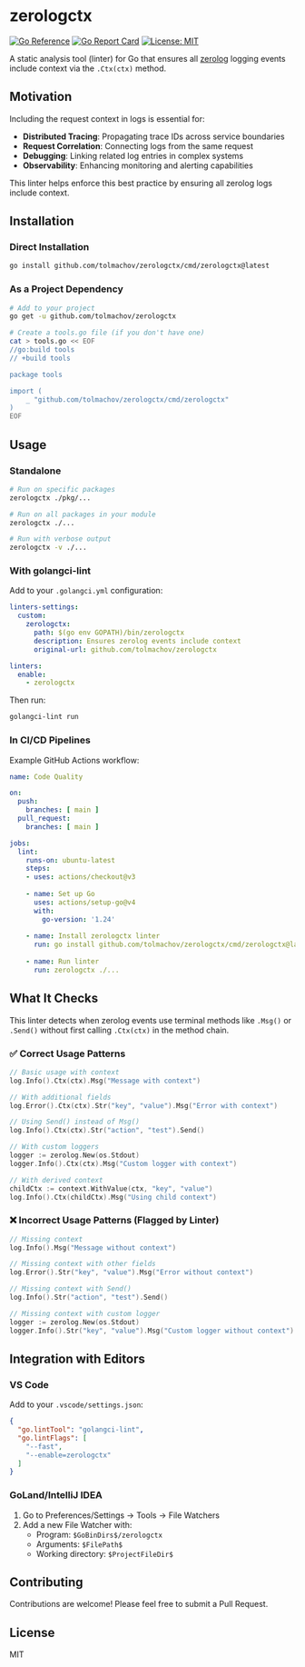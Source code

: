 # zerologctx

[![Go Reference](https://pkg.go.dev/badge/github.com/tolmachov/zerologctx.svg)](https://pkg.go.dev/github.com/tolmachov/zerologctx)
[![Go Report Card](https://goreportcard.com/badge/github.com/tolmachov/zerologctx)](https://goreportcard.com/report/github.com/tolmachov/zerologctx)
[![License: MIT](https://img.shields.io/badge/License-MIT-yellow.svg)](https://opensource.org/licenses/MIT)

A static analysis tool (linter) for Go that ensures all [zerolog](https://github.com/rs/zerolog) logging events include context via the `.Ctx(ctx)` method.

## Motivation

Including the request context in logs is essential for:

- **Distributed Tracing**: Propagating trace IDs across service boundaries
- **Request Correlation**: Connecting logs from the same request
- **Debugging**: Linking related log entries in complex systems
- **Observability**: Enhancing monitoring and alerting capabilities

This linter helps enforce this best practice by ensuring all zerolog logs include context.

## Installation

### Direct Installation

```bash
go install github.com/tolmachov/zerologctx/cmd/zerologctx@latest
```

### As a Project Dependency

```bash
# Add to your project
go get -u github.com/tolmachov/zerologctx

# Create a tools.go file (if you don't have one)
cat > tools.go << EOF
//go:build tools
// +build tools

package tools

import (
    _ "github.com/tolmachov/zerologctx/cmd/zerologctx"
)
EOF
```

## Usage

### Standalone

```bash
# Run on specific packages
zerologctx ./pkg/...

# Run on all packages in your module
zerologctx ./...

# Run with verbose output
zerologctx -v ./...
```

### With golangci-lint

Add to your `.golangci.yml` configuration:

```yaml
linters-settings:
  custom:
    zerologctx:
      path: $(go env GOPATH)/bin/zerologctx
      description: Ensures zerolog events include context
      original-url: github.com/tolmachov/zerologctx

linters:
  enable:
    - zerologctx
```

Then run:

```bash
golangci-lint run
```

### In CI/CD Pipelines

Example GitHub Actions workflow:

```yaml
name: Code Quality

on:
  push:
    branches: [ main ]
  pull_request:
    branches: [ main ]

jobs:
  lint:
    runs-on: ubuntu-latest
    steps:
    - uses: actions/checkout@v3
    
    - name: Set up Go
      uses: actions/setup-go@v4
      with:
        go-version: '1.24'
    
    - name: Install zerologctx linter
      run: go install github.com/tolmachov/zerologctx/cmd/zerologctx@latest
    
    - name: Run linter
      run: zerologctx ./...
```

## What It Checks

This linter detects when zerolog events use terminal methods like `.Msg()` or `.Send()` without first calling `.Ctx(ctx)` in the method chain.

### ✅ Correct Usage Patterns

```go
// Basic usage with context
log.Info().Ctx(ctx).Msg("Message with context")

// With additional fields
log.Error().Ctx(ctx).Str("key", "value").Msg("Error with context")

// Using Send() instead of Msg()
log.Info().Ctx(ctx).Str("action", "test").Send()

// With custom loggers
logger := zerolog.New(os.Stdout)
logger.Info().Ctx(ctx).Msg("Custom logger with context")

// With derived context
childCtx := context.WithValue(ctx, "key", "value")
log.Info().Ctx(childCtx).Msg("Using child context")
```

### ❌ Incorrect Usage Patterns (Flagged by Linter)

```go
// Missing context
log.Info().Msg("Message without context")

// Missing context with other fields
log.Error().Str("key", "value").Msg("Error without context")

// Missing context with Send()
log.Info().Str("action", "test").Send()

// Missing context with custom logger
logger := zerolog.New(os.Stdout)
logger.Info().Str("key", "value").Msg("Custom logger without context")
```

## Integration with Editors

### VS Code

Add to your `.vscode/settings.json`:

```json
{
  "go.lintTool": "golangci-lint",
  "go.lintFlags": [
    "--fast",
    "--enable=zerologctx"
  ]
}
```

### GoLand/IntelliJ IDEA

1. Go to Preferences/Settings → Tools → File Watchers
2. Add a new File Watcher with:
   - Program: `$GoBinDirs$/zerologctx`
   - Arguments: `$FilePath$`
   - Working directory: `$ProjectFileDir$`

## Contributing

Contributions are welcome! Please feel free to submit a Pull Request.

## License

MIT